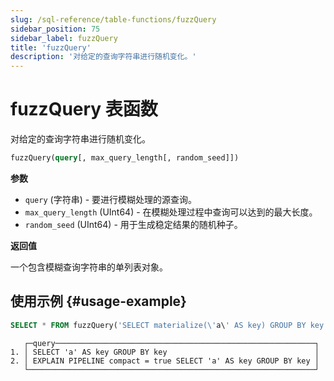 ```yaml
---
slug: /sql-reference/table-functions/fuzzQuery
sidebar_position: 75
sidebar_label: fuzzQuery
title: 'fuzzQuery'
description: '对给定的查询字符串进行随机变化。'
---
```



# fuzzQuery 表函数

对给定的查询字符串进行随机变化。

``` sql
fuzzQuery(query[, max_query_length[, random_seed]])
```

**参数**

- `query` (字符串) - 要进行模糊处理的源查询。
- `max_query_length` (UInt64) - 在模糊处理过程中查询可以达到的最大长度。
- `random_seed` (UInt64) - 用于生成稳定结果的随机种子。

**返回值**

一个包含模糊查询字符串的单列表对象。

## 使用示例 {#usage-example}

```sql
SELECT * FROM fuzzQuery('SELECT materialize(\'a\' AS key) GROUP BY key') LIMIT 2;
```

```response
   ┌─query──────────────────────────────────────────────────────────┐
1. │ SELECT 'a' AS key GROUP BY key                                 │
2. │ EXPLAIN PIPELINE compact = true SELECT 'a' AS key GROUP BY key │
   └────────────────────────────────────────────────────────────────┘
```
